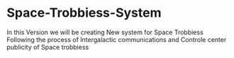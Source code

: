 # Space-Trobbiess-System
In this Version we will be creating New system for Space Trobbiess Following the process of Intergalactic communications and Controle center publicity of Space trobbiess 
